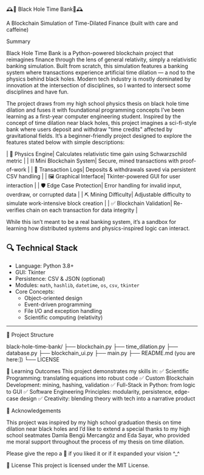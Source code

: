 🕰️🌌 Black Hole Time Bank🌌🕰️

A Blockchain Simulation of Time-Dilated Finance
(built with care and caffeine)

Summary

Black Hole Time Bank is a Python-powered blockchain project that reimagines finance through the lens of general relativity, simply a relativistic banking simulation. Built from scratch, this simulation features a banking system where transactions experience artificial time dilation — a nod to the physics behind black holes. Modern tech industry is mostly dominated by innovation at the intersection of disciplines, so I wanted to intersect some disciplines and have fun.

The project draws from my high school physics thesis on black hole time dilation and fuses it with foundational programming concepts I’ve been learning as a first-year computer engineering student. 
Inspired by the concept of time dilation near black holes, this project imagines a sci-fi-style bank where users deposit and withdraw "time credits" affected by gravitational fields. It’s a beginner-friendly project designed to explore the features stated below with simple descriptions:


| 🧮 Physics Engine| Calculates relativistic time gain using Schwarzschild metric |
| ⛓️ Mini Blockchain System| Secure, mined transactions with proof-of-work |
| 🧾 Transaction Logs| Deposits & withdrawals saved via persistent CSV handling |
| 🖼️ Graphical Interface| Tkinter-powered GUI for user interaction |
| 🛡️ Edge Case Protection| Error handling for invalid input, overdraw, or corrupted data |
| ⛏️ Mining Difficulty| Adjustable difficulty to simulate work-intensive block creation |
| ✅ Blockchain Validation| Re-verifies chain on each transaction for data integrity |


While this isn’t meant to be a real banking system, it’s a sandbox for learning how distributed systems and physics-inspired logic can interact.



## 🔍 Technical Stack

- Language: Python 3.8+
- GUI: Tkinter
- Persistence: CSV & JSON (optional)
- Modules: `math`, `hashlib`, `datetime`, `os`, `csv`, `tkinter`
- Core Concepts:
  - Object-oriented design
  - Event-driven programming
  - File I/O and exception handling
  - Scientific computing (relativity)

---



📁 Project Structure

black-hole-time-bank/
├── blockchain.py
├── time_dilation.py
├── database.py
├── blockchain_ui.py
├── main.py
├── README.md (you are here:])
└── LICENSE


🧠 Learning Outcomes
This project demonstrates my skills in:
✅ Scientific Programming: translating equations into robust code
✅ Custom Blockchain Development: mining, hashing, validation
✅ Full-Stack in Python: from logic to GUI
✅ Software Engineering Principles: modularity, persistence, edge-case design
✅ Creativity: blending theory with tech into a narrative product





🙏 Acknowledgements

This project was inspired by my high school graduation thesis on time dilation near black holes and I’d like to extend a special thanks to my high school seatmates Damla Bengü Mercangöz and Eda Sayar, who provided me moral support throughout the process of my thesis on time dilation.





Please give the repo a 🌟 if you liked it or if it expanded your vision ^_^




📜 License
This project is licensed under the MIT License.
